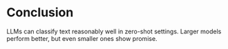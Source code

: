 # Conclusion

LLMs can classify text reasonably well in zero-shot settings. Larger models perform better, but even smaller ones show promise.